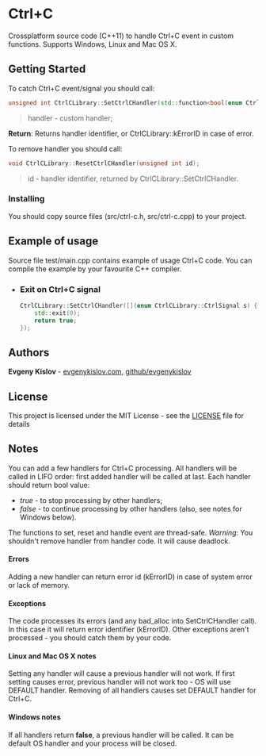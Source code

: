 # Ctrl+C

Crossplatform source code (C++11) to handle Ctrl+C event in custom functions.
Supports Windows, Linux and Mac OS X.

## Getting Started

To catch Ctrl+C event/signal you should call:
```cpp
unsigned int CtrlCLibrary::SetCtrlCHandler(std::function<bool(enum CtrlCLibrary::CtrlSignal)> handler);
```
> handler - custom handler;

**Return**:
Returns handler identifier, or CtrlCLibrary::kErrorID in case of error.

To remove handler you should call:
```cpp
void CtrlCLibrary::ResetCtrlCHandler(unsigned int id);
```
> id - handler identifier, returned by CtrlCLibrary::SetCtrlCHandler.

### Installing

You should copy source files (src/ctrl-c.h, src/ctrl-c.cpp) to your project.

## Example of usage

Source file test/main.cpp contains example of usage Ctrl+C code.
You can compile the example by your favourite C++ compiler.

- ### Exit on Ctrl+C signal
    ```cpp
    CtrlCLibrary::SetCtrlCHandler([](enum CtrlCLibrary::CtrlSignal s) {
        std::exit(0);
        return true;
    });
    ```

## Authors

**Evgeny Kislov** - [evgenykislov.com](https://evgenykislov.com), [github/evgenykislov](https://github.com/evgenykislov)

## License

This project is licensed under the MIT License - see the [LICENSE](LICENSE) file for details

## Notes

You can add a few handlers for Ctrl+C processing. All handlers will be called in LIFO order: first added handler will be called at last.
Each handler should return bool value:  
* *true* - to stop processing by other handlers;
* *false* - to continue processing by other handlers (also, see notes for Windows below).

The functions to set, reset and handle event are thread-safe.  *Warning*: You shouldn't remove handler from handler code. It will cause deadlock.

#### Errors
Adding a new handler can return error id (kErrorID) in case of system error or lack of memory.

#### Exceptions
The code processes its errors (and any bad_alloc into SetCtrlCHandler call). In this case it will return error identifier (kErrorID).
Other exceptions aren't processed - you should catch them by your code.

#### Linux and Mac OS X notes
Setting any handler will cause a previous handler will not work. If first setting causes error, previous handler will not work too - OS will use DEFAULT handler.
Removing of all handlers causes set DEFAULT handler for Ctrl+C.

#### Windows notes
If all handlers return **false**, a previous handler will be called. It can be default OS handler and your process will be closed.
